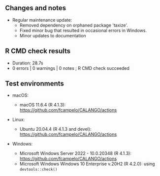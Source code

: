 ## Changes and notes
* Regular maintenance update: 
    * Removed dependency on orphaned package 'taxize'.
    * Fixed minor bug that resulted in occasional errors in Windows.
    * Minor updates to documentation

## R CMD check results  
* Duration: 28.7s
* 0 errors | 0 warnings | 0 notes ; R CMD check succeeded

## Test environments
* macOS:
    * macOS 11.6.4 (R 4.1.3): <https://github.com/fcampelo/CALANGO/actions>
    
* Linux:
    * Ubuntu 20.04.4 (R 4.1.3 and devel): <https://github.com/fcampelo/CALANGO/actions>
    
* Windows:
    * Microsoft Windows Server 2022 - 10.0.20348 (R 4.1.3): <https://github.com/fcampelo/CALANGO/actions>
    * Microsoft Windows Windows 10 Enterprise v.20H2 (R 4.2.0): using `devtools::check()`
